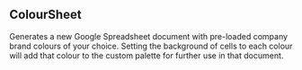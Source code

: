 ## ColourSheet

Generates a new Google Spreadsheet document with pre-loaded company brand colours of your choice.
Setting the background of cells to each colour will add that colour to the custom palette for further use in that document.